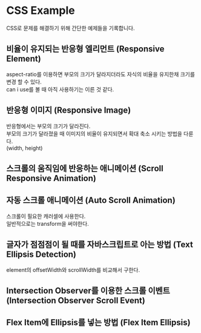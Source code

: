 # CSS Example

CSS로 문제를 해결하기 위해 간단한 예제들을 기록합니다.

## 비율이 유지되는 반응형 엘리먼트 (Responsive Element)

aspect-ratio를 이용하면 부모의 크기가 달라지더라도 자식의 비율을 유지한채 크기를 변경 할 수 있다.\
can i use를 볼 때 아직 사용하기는 이른 것 같다.

## 반응형 이미지 (Responsive Image)

반응형에서는 부모의 크기가 달라진다.\
부모의 크기가 달라졌을 때 이미지의 비율이 유지되면서 확대 축소 시키는 방법을 다룬다.\
(width, height)

## 스크롤의 움직임에 반응하는 애니메이션 (Scroll Responsive Animation)

## 자동 스크롤 애니메이션 (Auto Scroll Animation)

스크롤이 필요한 캐러셀에 사용한다.\
일반적으로는 transform을 써야한다.

## 글자가 점점점이 될 때를 자바스크립트로 아는 방법 (Text Ellipsis Detection)

element의 offsetWidth와 scrollWidth를 비교해서 구한다.

## Intersection Observer를 이용한 스크롤 이벤트 (Intersection Observer Scroll Event)

## Flex Item에 Ellipsis를 넣는 방법 (Flex Item Ellipsis)
